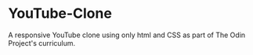 # YouTube-Clone
A responsive YouTube clone using only html and CSS as part of The Odin Project's curriculum.
